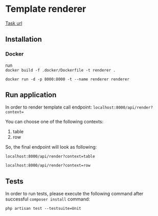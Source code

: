 # Template renderer

[Task url](https://docs.google.com/document/d/1MJlEKHZpjuuG2ZUyPSmMd3Eda2o0K9_Il5MVBpF2KO4/edit#)

## Installation
### Docker
run  
``docker build -f .docker/Dockerfile -t renderer .
``

``docker run -d -p 8000:8000 -t --name renderer renderer``

## Run application

In order to render template call endpoint:
``localhost:8000/api/render?context=``

You can choose one of the following contexts:
1. table
2. row

So, the final endpoint will look as following:

``localhost:8000/api/render?context=table``

``localhost:8000/api/render?context=row``

## Tests
In order to run tests, please execute the following command after successful ``composer install`` command:

`` php artisan test --testsuite=Unit
``

